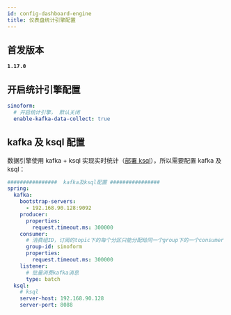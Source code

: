 ```yaml
---
id: config-dashboard-engine
title: 仪表盘统计引擎配置
---
```


## 首发版本

**`1.17.0`**

## 开启统计引擎配置

```yaml
sinoform:
  # 开启统计引擎， 默认关闭
  enable-kafka-data-collect: true
```

## kafka 及 ksql 配置

数据引擎使用 kafka + ksql 实现实时统计（[部署 ksql](./deployment-ksql)），所以需要配置 kafka 及 ksql：
```yaml
################  kafka及ksql配置 ################
spring:
  kafka:
    bootstrap-servers:
      - 192.168.90.128:9092
    producer:
      properties:
        request.timeout.ms: 300000
    consumer:
      # 消费组ID，订阅的topic下的每个分区只能分配给同一个group下的一个consumer
      group-id: sinoform
      properties:
        request.timeout.ms: 300000
    listener:
      # 批量消费kafka消息
      type: batch
  ksql:
    # ksql 
    server-host: 192.168.90.128
    server-port: 8088
```